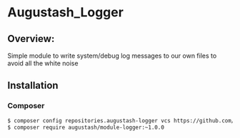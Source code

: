# Augustash_Logger

## Overview:

Simple module to write system/debug log messages to our own files to avoid all the white noise

## Installation

### Composer

```bash
$ composer config repositories.augustash-logger vcs https://github.com/augustash/magento2-module-augustash-logger.git
$ composer require augustash/module-logger:~1.0.0
```
